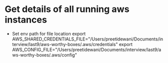 # Get details of all running aws instances
- Set env path for file location
export AWS_SHARED_CREDENTIALS_FILE="/Users/preetidewani/Documents/interview/last9/aws-worthy-boxes/.aws/credentials"
export AWS_CONFIG_FILE="/Users/preetidewani/Documents/interview/last9/aws-worthy-boxes/.aws/config"


